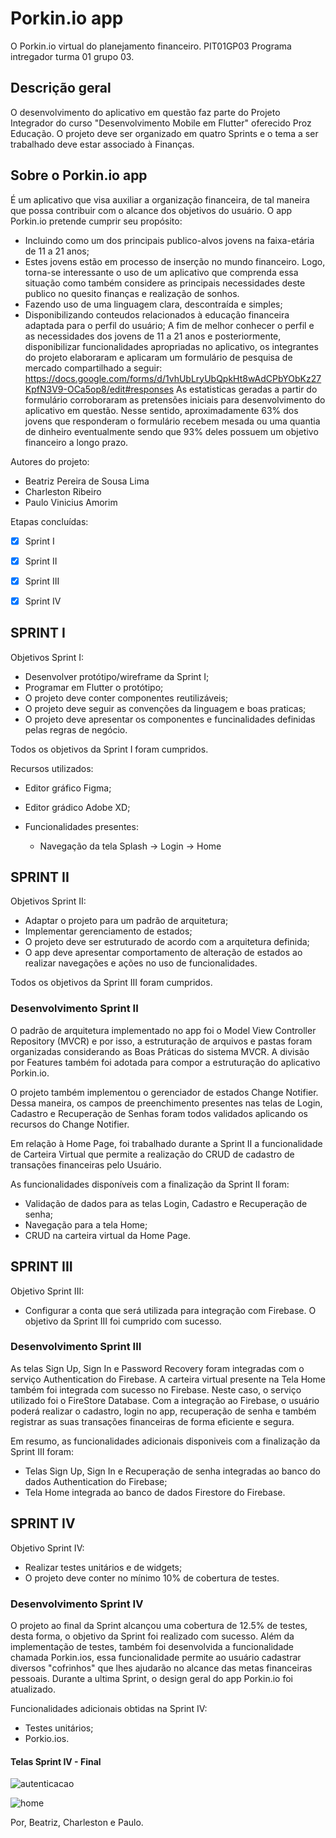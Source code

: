 # **Porkin.io app**
O Porkin.io virtual do planejamento financeiro.
PIT01GP03
Programa intregador turma 01 grupo 03.
## Descrição geral
O desenvolvimento do aplicativo em questão faz parte do Projeto Integrador do curso "Desenvolvimento Mobile em Flutter" oferecido Proz Educação.
O projeto deve ser organizado em quatro Sprints e o tema a ser trabalhado deve estar associado à Finanças.
## Sobre o Porkin.io app
É um aplicativo que visa auxiliar a organização financeira, de tal maneira que possa contribuir com o alcance dos objetivos do usuário.
O app Porkin.io pretende cumprir seu propósito:
- Incluindo como um dos principais publico-alvos jovens na faixa-etária de 11 a 21 anos;
- Estes jovens estão em processo de inserção no mundo financeiro. Logo, torna-se interessante o uso de um aplicativo que comprenda essa situação como também considere as principais necessidades deste publico no quesito finanças e realização de sonhos.
- Fazendo uso de uma linguagem clara, descontraída e simples;
- Disponibilizando conteudos relacionados à educação financeira adaptada para o perfil do usuário;
A fim de melhor conhecer o perfil e as necessidades dos jovens de 11 a 21 anos e posteriormente, disponibilizar funcionalidades apropriadas no aplicativo, os integrantes do projeto elaboraram e aplicaram um formulário de pesquisa de mercado compartilhado a seguir:
https://docs.google.com/forms/d/1vhUbLryUbQpkHt8wAdCPbYObKz27KpfN3V9-OCa5op8/edit#responses
As estatisticas geradas a partir do formulário corroboraram as pretensões iniciais para desenvolvimento do aplicativo em questão. Nesse sentido, aproximadamente 63% dos jovens que responderam o formulário recebem mesada ou uma quantia de dinheiro eventualmente sendo que 93% deles possuem um objetivo financeiro a longo prazo.

Autores do projeto:
- Beatriz Pereira de Sousa Lima
- Charleston Ribeiro
- Paulo Vinicius Amorim

Etapas concluídas:
- [x] Sprint I
- [X] Sprint II
- [X] Sprint III
- [X] Sprint IV


## SPRINT I
Objetivos Sprint I:

- Desenvolver protótipo/wireframe da Sprint I; 
- Programar em Flutter o protótipo;
- O projeto deve conter componentes reutilizáveis; 
- O projeto deve seguir as convenções da linguagem e boas praticas;
- O projeto deve apresentar os componentes e funcinalidades definidas pelas regras de negócio.

Todos os objetivos da Sprint I foram cumpridos.

Recursos utilizados:
- Editor gráfico Figma;
- Editor grádico Adobe XD;

- Funcionalidades presentes:
  - Navegação da tela Splash -> Login -> Home

 ## SPRINT II
 Objetivos Sprint II:

- Adaptar o projeto para um padrão de arquitetura;
- Implementar gerenciamento de estados;
- O projeto deve ser estruturado de acordo com a arquitetura definida; 
- O app deve apresentar comportamento de alteração de estados ao realizar navegações e ações no uso de funcionalidades.

Todos os objetivos da Sprint III foram cumpridos.

### Desenvolvimento Sprint II

O padrão de arquitetura implementado no app foi o Model View Controller Repository (MVCR) e por isso, a estruturação de arquivos e pastas foram organizadas considerando as Boas Práticas do sistema MVCR. A divisão por Features também foi adotada para compor a estruturação do aplicativo Porkin.io.

O projeto também implementou o gerenciador de estados Change Notifier. Dessa maneira, os campos de preenchimento presentes nas telas de Login, Cadastro e Recuperação de Senhas foram todos validados aplicando os recursos do Change Notifier.

Em relação à Home Page, foi trabalhado durante a Sprint II a funcionalidade de Carteira Virtual que permite a realização do CRUD de cadastro de transações financeiras pelo Usuário. 

As funcionalidades disponíveis com a finalização da Sprint II foram:
- Validação de dados para as telas Login, Cadastro e Recuperação de senha;
- Navegação para a tela Home;
- CRUD na carteira virtual da Home Page.

## SPRINT III
 Objetivo Sprint III:

- Configurar a conta que será utilizada para integração com Firebase.
O objetivo da Sprint III foi cumprido com sucesso.

### Desenvolvimento Sprint III

As telas Sign Up, Sign In e Password Recovery foram integradas com o serviço Authentication do Firebase. A carteira virtual presente na Tela Home também foi integrada com sucesso no Firebase. Neste caso, o serviço utilizado foi o FireStore Database. 
Com a integração ao Firebase, o usuário poderá realizar o cadastro, login no app, recuperação de senha e também registrar as suas transações financeiras de forma eficiente e segura.

Em resumo, as funcionalidades adicionais disponiveis com a finalização da Sprint III foram:
- Telas Sign Up, Sign In e Recuperação de senha integradas ao banco do dados Authentication do Firebase;
- Tela Home integrada ao banco de dados Firestore do Firebase.

## SPRINT IV
 Objetivo Sprint IV:
 
 - Realizar testes unitários e de widgets;
 - O projeto deve conter no mínimo 10% de cobertura de testes.

### Desenvolvimento Sprint IV

O projeto ao final da Sprint alcançou uma cobertura de 12.5% de testes, desta forma, o objetivo da Sprint foi realizado com sucesso. Além da implementação de testes, também foi desenvolvida a funcionalidade chamada Porkin.ios, essa funcionalidade permite ao usuário cadastrar diversos "cofrinhos" que lhes ajudarão no alcance das metas financeiras pessoais. Durante a ultima Sprint, o design geral do app Porkin.io foi atualizado. 

Funcionalidades adicionais obtidas na Sprint IV:
- Testes unitários;
- Porkio.ios.

#### Telas Sprint IV - Final

![autenticacao](https://user-images.githubusercontent.com/108772866/213932318-9d4fb739-edb7-4fc8-afaf-6236fdf4533f.jpeg)


![home](https://user-images.githubusercontent.com/108772866/213933062-eb4b51dd-2c64-489d-a462-3cb376602f5e.jpeg)







Por, Beatriz, Charleston e Paulo.


